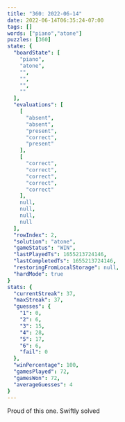 ```yaml
---
title: "360: 2022-06-14"
date: 2022-06-14T06:35:24-07:00
tags: []
words: ["piano","atone"]
puzzles: [360]
state: {
  "boardState": [
    "piano",
    "atone",
    "",
    "",
    "",
    ""
  ],
  "evaluations": [
    [
      "absent",
      "absent",
      "present",
      "correct",
      "present"
    ],
    [
      "correct",
      "correct",
      "correct",
      "correct",
      "correct"
    ],
    null,
    null,
    null,
    null
  ],
  "rowIndex": 2,
  "solution": "atone",
  "gameStatus": "WIN",
  "lastPlayedTs": 1655213724146,
  "lastCompletedTs": 1655213724146,
  "restoringFromLocalStorage": null,
  "hardMode": true
}
stats: {
  "currentStreak": 37,
  "maxStreak": 37,
  "guesses": {
    "1": 0,
    "2": 6,
    "3": 15,
    "4": 28,
    "5": 17,
    "6": 6,
    "fail": 0
  },
  "winPercentage": 100,
  "gamesPlayed": 72,
  "gamesWon": 72,
  "averageGuesses": 4
}
---
```


<!-- more -->
Proud of this one. Swiftly solved
